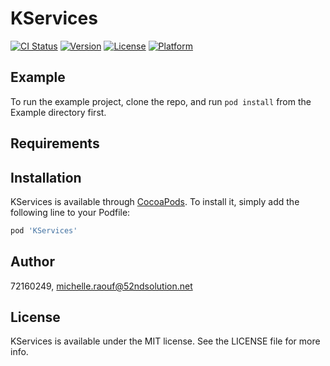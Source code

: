 # KServices

[![CI Status](https://img.shields.io/travis/72160249/KServices.svg?style=flat)](https://travis-ci.org/72160249/KServices)
[![Version](https://img.shields.io/cocoapods/v/KServices.svg?style=flat)](https://cocoapods.org/pods/KServices)
[![License](https://img.shields.io/cocoapods/l/KServices.svg?style=flat)](https://cocoapods.org/pods/KServices)
[![Platform](https://img.shields.io/cocoapods/p/KServices.svg?style=flat)](https://cocoapods.org/pods/KServices)

## Example

To run the example project, clone the repo, and run `pod install` from the Example directory first.

## Requirements

## Installation

KServices is available through [CocoaPods](https://cocoapods.org). To install
it, simply add the following line to your Podfile:

```ruby
pod 'KServices'
```

## Author

72160249, michelle.raouf@52ndsolution.net

## License

KServices is available under the MIT license. See the LICENSE file for more info.
